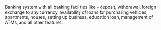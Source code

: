 Banking system with all banking facilities like – deposit, withdrawal, foreign exchange to any currency, availability of loans for purchasing vehicles, apartments, houses, setting up business, education loan, management of ATMs, and all other features.
